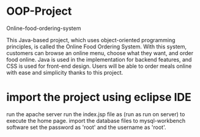# OOP-Project
Online-food-ordering-system 

This Java-based project, which uses object-oriented programming principles, is called the Online Food Ordering System. With this system, customers can browse an online menu, choose what they want, and order food online. Java is used in the implementation for backend features, and CSS is used for front-end design. Users will be able to order meals online with ease and simplicity thanks to this project.

# import the project using eclipse IDE
run the apache server
run the index.jsp file as (run as run on server) to execute the home page.
import the database files to mysql-workbench software set the password as 'root' and the username as 'root'.
